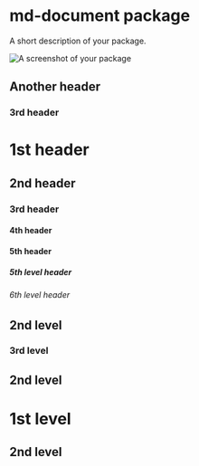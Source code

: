 
# md-document package

A short description of your package.

![A screenshot of your package](https://f.cloud.github.com/assets/69169/2290250/c35d867a-a017-11e3-86be-cd7c5bf3ff9b.gif)

## Another header

### 3rd header

# 1st header

## 2nd header

### 3rd header

#### 4th header

#### 5th header

##### 5th level header

###### 6th level header

## 2nd level

### 3rd level

## 2nd level

# 1st level

## 2nd level
